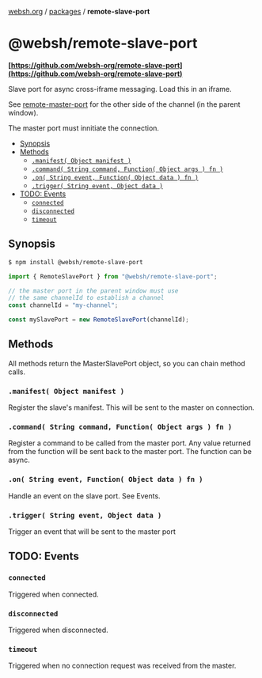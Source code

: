 [websh.org](/) / [packages](..) / **remote-slave-port**

# @websh/remote-slave-port

**[https://github.com/websh-org/remote-slave-port](https://github.com/websh-org/remote-slave-port)**

Slave port for async cross-iframe messaging. Load this in an iframe.

See [remote-master-port](remote-master-port) for the other side of the channel (in the parent window).

The master port must innitiate the connection. 

- [Synopsis](#synopsis)
- [Methods](#methods)
  - [`.manifest( Object manifest )`](#manifest-object-manifest-)
  - [`.command( String command, Function( Object args ) fn )`](#command-string-command-function-object-args--fn-)
  - [`.on( String event, Function( Object data ) fn )`](#on-string-event-function-object-data--fn-)
  - [`.trigger( String event, Object data )`](#trigger-string-event-object-data-)
- [TODO: Events](#todo-events)
  - [`connected`](#connected)
  - [`disconnected`](#disconnected)
  - [`timeout`](#timeout)

## Synopsis
````bash
$ npm install @websh/remote-slave-port
````

````js
import { RemoteSlavePort } from "@websh/remote-slave-port";

// the master port in the parent window must use 
// the same channelId to establish a channel
const channelId = "my-channel"; 

const mySlavePort = new RemoteSlavePort(channelId);
````

## Methods

All methods return the MasterSlavePort object, so you can chain method calls.

### `.manifest( Object manifest )`
Register the slave's manifest. This will be sent to the master
on connection.

### `.command( String command, Function( Object args ) fn )`
Register a command to be called from the master port.
Any value returned from the function will be sent back to the master port.
The function can be async.

### `.on( String event, Function( Object data ) fn )`

Handle an event on the slave port. See Events.

### `.trigger( String event, Object data )`
Trigger an event that will be sent to the master port

## TODO: Events
### `connected`
Triggered when connected.
### `disconnected`
Triggered when disconnected.
### `timeout`
Triggered when no connection request was received from the master.
